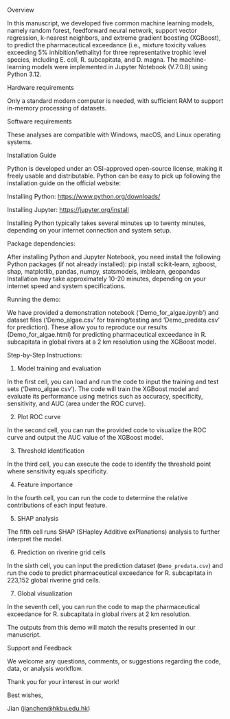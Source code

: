 Overview

In this manuscript, we developed five common machine learning models, namely random forest, feedforward neural network, support vector regression, k-nearest neighbors, and extreme gradient boosting (XGBoost), to predict the pharmaceutical exceedance (i.e., mixture toxicity values exceeding 5% inhibition/lethality) for three representative trophic level species, including E. coli, R. subcapitata, and D. magna. The machine-learning models were implemented in Jupyter Notebook (V.7.0.8) using Python 3.12.

Hardware requirements

Only a standard modern computer is needed, with sufficient RAM to support in-memory processing of datasets.

Software requirements

These analyses are compatible with Windows, macOS, and Linux operating systems.

Installation Guide

Python is developed under an OSI-approved open-source license, making it freely usable and distributable. Python can be easy to pick up following the installation guide on the official website:

Installing Python: https://www.python.org/downloads/

Installing Jupyter: https://jupyter.org/install

Installing Python typically takes several minutes up to twenty minutes, depending on your internet connection and system setup.

Package dependencies:

After installing Python and Jupyter Notebook, you need install the following Python packages (if not already installed):
pip install scikit-learn, xgboost, shap, matplotlib, pandas, numpy, statsmodels, imblearn, geopandas
Installation may take approximately 10-20 minutes, depending on your internet speed and system specifications.

Running the demo:

We have provided a demonstration notebook (‘Demo_for_algae.ipynb’) and dataset files (‘Demo_algae.csv’ for training/testing and ‘Demo_predata.csv’ for prediction). These allow you to reproduce our results (Demo_for_algae.html) for predicting pharmaceutical exceedance in R. subcapitata in global rivers at a 2 km resolution using the XGBoost model.

Step-by-Step Instructions:

1. Model training and evaluation
   
In the first cell, you can load and run the code to input the training and test sets (‘Demo_algae.csv’). The code will train the XGBoost model and evaluate its performance using metrics such as accuracy, specificity, sensitivity, and AUC (area under the ROC curve).

2. Plot ROC curve
   
In the second cell, you can run the provided code to visualize the ROC curve and output the AUC value of the XGBoost model.

3. Threshold identification

In the third cell, you can execute the code to identify the threshold point where sensitivity equals specificity.

4. Feature importance

In the fourth cell, you can run the code to determine the relative contributions of each input feature. 

5. SHAP analysis

The fifth cell runs SHAP (SHapley Additive exPlanations) analysis to further interpret the model.

6. Prediction on riverine grid cells

In the sixth cell, you can input the prediction dataset (`Demo_predata.csv`) and run the code to predict pharmaceutical exceedance for R. subcapitata in 223,152 global riverine grid cells.

7. Global visualization

In the seventh cell, you can run the code to map the pharmaceutical exceedance for R. subcapitata in global rivers at 2 km resolution.

The outputs from this demo will match the results presented in our manuscript.

Support and Feedback

We welcome any questions, comments, or suggestions regarding the code, data, or analysis workflow. 

Thank you for your interest in our work!

Best wishes,

Jian (jianchen@hkbu.edu.hk)



